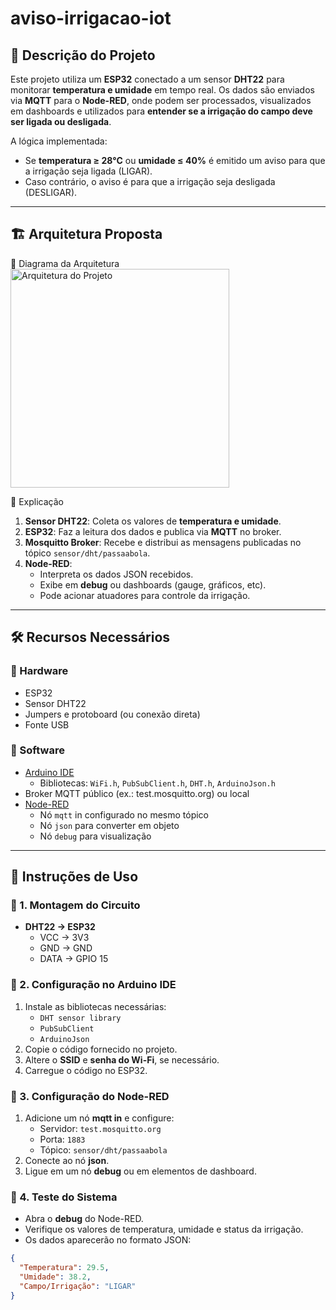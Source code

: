 # aviso-irrigacao-iot

## 📌 Descrição do Projeto
Este projeto utiliza um **ESP32** conectado a um sensor **DHT22** para monitorar **temperatura e umidade** em tempo real.
Os dados são enviados via **MQTT** para o **Node-RED**, onde podem ser processados, visualizados em dashboards e utilizados para **entender se a irrigação do campo deve ser ligada ou desligada**.

A lógica implementada:
- Se **temperatura ≥ 28°C** ou **umidade ≤ 40%** é emitido um aviso para que a irrigação seja ligada (LIGAR).
- Caso contrário, o aviso é para que a irrigação seja desligada (DESLIGAR).

---

## 🏗️ Arquitetura Proposta

🔹 Diagrama da Arquitetura
<img src="https://github.com/user-attachments/assets/c4abbf86-1a12-4733-9769-9eaa7c0972ac" alt="Arquitetura do Projeto" width="350px">

🔹 Explicação
1. **Sensor DHT22**: Coleta os valores de **temperatura e umidade**.  
2. **ESP32**: Faz a leitura dos dados e publica via **MQTT** no broker.  
3. **Mosquitto Broker**: Recebe e distribui as mensagens publicadas no tópico `sensor/dht/passaabola`.  
4. **Node-RED**:  
   - Interpreta os dados JSON recebidos.  
   - Exibe em **debug** ou dashboards (gauge, gráficos, etc).  
   - Pode acionar atuadores para controle da irrigação.

---

## 🛠️ Recursos Necessários

### 🔹 Hardware
- ESP32
- Sensor DHT22
- Jumpers e protoboard (ou conexão direta)
- Fonte USB

### 🔹 Software

- [Arduino IDE](https://www.arduino.cc/en/software)
    - Bibliotecas: `WiFi.h`, `PubSubClient.h`, `DHT.h`, `ArduinoJson.h`
- Broker MQTT público (ex.: test.mosquitto.org) ou local
- [Node-RED](https://nodered.org/)
    - Nó `mqtt` in configurado no mesmo tópico
    - Nó `json` para converter em objeto
    - Nó `debug` para visualização

---

## 🚀 Instruções de Uso

### 🔹 1. Montagem do Circuito
- **DHT22 → ESP32**  
  - VCC → 3V3  
  - GND → GND  
  - DATA → GPIO 15  

### 🔹 2. Configuração no Arduino IDE
1. Instale as bibliotecas necessárias:  
   - `DHT sensor library`  
   - `PubSubClient`  
   - `ArduinoJson`  
2. Copie o código fornecido no projeto.  
3. Altere o **SSID** e **senha do Wi-Fi**, se necessário.  
4. Carregue o código no ESP32.  

### 🔹 3. Configuração do Node-RED
1. Adicione um nó **mqtt in** e configure:  
   - Servidor: `test.mosquitto.org`  
   - Porta: `1883`  
   - Tópico: `sensor/dht/passaabola`  
2. Conecte ao nó **json**.  
3. Ligue em um nó **debug** ou em elementos de dashboard. 

### 🔹 4. Teste do Sistema
- Abra o **debug** do Node-RED.  
- Verifique os valores de temperatura, umidade e status da irrigação.  
- Os dados aparecerão no formato JSON:  

```json
{
  "Temperatura": 29.5,
  "Umidade": 38.2,
  "Campo/Irrigação": "LIGAR"
}